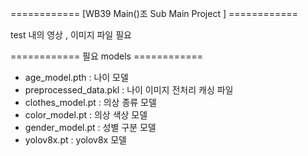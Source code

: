 ============ [WB39 Main()조 Sub Main Project ] ============

test 내의 영상 , 이미지 파일 필요

============ 필요 models ============
- age_model.pth               : 나이 모델
- preprocessed_data.pkl       : 나이 이미지 전처리 캐싱 파일
- clothes_model.pt            : 의상 종류 모델
- color_model.pt              : 의상 색상 모델
- gender_model.pt             : 성별 구분 모델
- yolov8x.pt                  : yolov8x 모델

